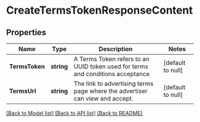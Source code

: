 # CreateTermsTokenResponseContent

## Properties
Name | Type | Description | Notes
------------ | ------------- | ------------- | -------------
**TermsToken** | **string** | A Terms Token refers to an UUID token used for terms and conditions acceptance | [default to null]
**TermsUrl** | **string** | The link to advertising terms page where the advertiser can view and accept. | [default to null]

[[Back to Model list]](../README.md#documentation-for-models) [[Back to API list]](../README.md#documentation-for-api-endpoints) [[Back to README]](../README.md)

